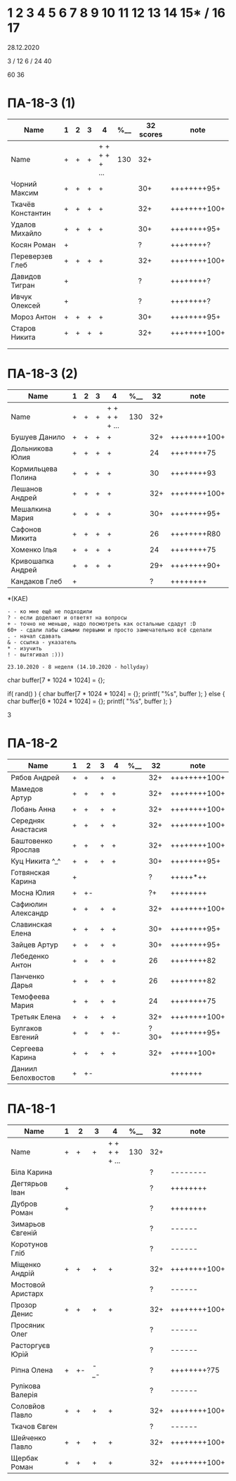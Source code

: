 # 1 2 3 4 5 6 7 8 9 10 11 12 13 14 15* / 16 17

28.12.2020

3 / 12
6 / 24
40

60
36


# ПА-18-3 (1) 
|Name|1|2|3|4|________%__________|32 scores|note|
| --- | --- | --- | --- | --- | --- | --- | --- |
|Name		|+|+|+|+ + + + + ...|		130		|32+||
|Чорний Максим		|+|+|+|+|				|30+|++++++++95+|	polazaz
|Ткачёв	Константин	|+|+|+|+|				|32+|++++++++100+|	trems - Сияние Кинг
|Удалов	Михайло		|+|+|+|+|				|30+|++++++++95+|	
|Косян Роман 		|+||||					|?|++++++++?|
|Переверзев Глеб	|+|+|+|+|				|32+|++++++++100+| GAP
|Давидов Тигран		|+||||					|?|++++++++?|
|Ивчук Олексей		|+||||					|?|++++++++?|
|Мороз Антон		|+|+|+|+|				|30+|++++++++95+|
|Старов Никита		|+|+|+|+|				|32+|++++++++100+| GS - GreenShark
||
||

# ПА-18-3 (2) 
|Name|1|2|3|4|________%__________|32|note|
| --- | --- | --- | --- | --- | --- | --- | --- |
|Name		|+|+|+|+ + + + + ...|		130		|32+||
|Бушуев Данило			|+|+|+|+|			|32+|++++++++100+| - BDO
|Дольникова Юлия		|+|+|+|+|			|24|++++++++75|
|Кормильцева Полина		|+|+|+|+|			|30|++++++++93|
|Лешанов Андрей			|+|+|+|+|			|32+|++++++++100+|
|Мешалкина Мария		|+|+|+|+|			|30+|++++++++95+|
|Сафонов Микита			|+|+|+|+|			|26|++++++++R80|
|Хоменко Ілья			|+|+|+|+|			|24|++++++++75|
|Кривошапка Андрей		|+|+|+|+|			|29+|++++++++90+|
|Кандаков Глеб			|+||||				|?|++++++++|

*(KAE)
```
- - ко мне ещё не подходили
? - если доделают и ответят на вопросы 
+ - точно не меньше, надо посмотреть как остальные сдадут :D  
60+ - сдали лабы самыми первыми и просто замечательно всё сделали
. - начал сдавать
& - ссылка - указатель
* - изучить
! - вытягивал :)))

23.10.2020 - 8 неделя (14.10.2020 - hollyday)
```
char buffer[7 * 1024 * 1024] = {};

if( rand() ) {
       char buffer[7 * 1024 * 1024] = {};
       printf( "%s", buffer );
    } else {
       char buffer[6 * 1024 * 1024] = {};
       printf( "%s", buffer );
    }

3
# ПА-18-2
|Name|1|2|3|4|________%__________|32|note|
| --- | --- | --- | --- | --- | --- | --- | --- |
|Рябов Андрей			|+|+|+|+|			|32+|++++++++100+|
|Мамедов Артур			|+|+|+|+|			|32+|++++++++100+|
|Лобань Анна			|+|+|+|+|			|32+|++++++++100+|
|Середняк Анастасия		|+|+|+|+|			|32+|++++++++100+| ABS
|Баштовенко Ярослав		|+|+|+|+|			|32+|++++++++100+|
|Куц Никита	^_^			|+|+|+|+|			|30+|++++++++95+| ^_^
|Готвянская Карина		|+||||				|?|+++++*++|
|Мосна Юлия				|+|+-|||			|?+|++++++++|
|Сафиюлин Александр		|+|+|+|+|			|32+|++++++++100+|
|Славинская Елена		|+|+|+|+|			|30+|++++++++95+| Lena ^_^
|Зайцев Артур			|+|+|+|+|			|30+|++++++++95+|believefenix
|Лебеденко Антон		|+|+|+|+|			|26|++++++++82|
|Панченко Дарья			|+|+|+|+|			|26|++++++++82|
|Темофеева Мария		|+|+|+|+|			|24|++++++++75|
|Третьяк Елена			|+|+|+|+|			|32+|++++++++100+| Grace_Biz  - Объяснить контекст и окно - почему только одно нужно
|Булгаков Евгений		|+|+|+|+-|			|?30+|++++++++95+| Bumblebee
|Сергеева Карина		|+|+|+|+|			|32+|++++++100+|
|Даниил Белохвостов		|+|+-|||			||+++++++|

# ПА-18-1
|Name|1|2|3|4|________%__________|32|note|
| --- | --- | --- | --- | --- | --- | --- | --- |
|Name		|+|+|+|+ + + + + ...|		130		|32+||
|Біла Карина			|||||				|?|--------|
|Дегтярьов Іван			|+||||				|?|++++++++|
|Дубров Роман			|+||||				|?|++++++++|
|Зимарьов Євгеній		|||||				|?|------|
|Коротунов Гліб			|||||				|?|------|
|Міщенко Андрій			|+|+|+|+|			|32+|++++++++100+|
|Мостовой Аристарх		|||||				|?|------|
|Прозор Денис			|+|+|+|+|			|32+|++++++++100+| zonmen
|Просяник Олег			|||||				|?|------|
|Расторгуєв Юрій		|||||				|?|------|
|Ріпна Олена			|+|+-|-_-||			|?|++++++++?75|
|Рулікова Валерія		|||||				|?|------|
|Соловйов Павло			|+|+|+|+|			|32+|++++++++100+|
|Ткачов Євген			|||||				|?|------|
|Шейченко Павло			|+|+|+|+|			|32+|++++++++100+|
|Щербак Роман			|+|+|+|+|			|32+|++++++++100+|




